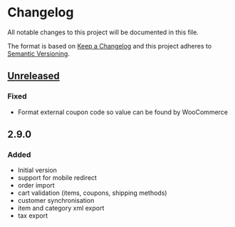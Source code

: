 # Changelog

All notable changes to this project will be documented in this file.

The format is based on [Keep a Changelog](http://keepachangelog.com/) and this project adheres to [Semantic Versioning](http://semver.org/).

## [Unreleased]
### Fixed
- Format external coupon code so value can be found by WooCommerce

## 2.9.0
### Added
- Initial version
- support for mobile redirect
- order import
- cart validation (items, coupons, shipping methods)
- customer synchronisation
- item and category xml export
- tax export 

[Unreleased]: https://github.com/shopgate/cart-integration-woocommerce/compare/2.9.0...HEAD
